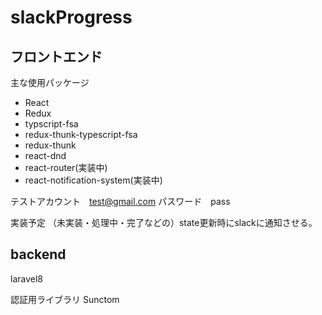 # slackProgress

## フロントエンド

主な使用パッケージ
- React
- Redux
- typscript-fsa
- redux-thunk-typescript-fsa
- redux-thunk
- react-dnd
- react-router(実装中)
- react-notification-system(実装中)

テストアカウント　test@gmail.com
パスワード　pass

実装予定
（未実装・処理中・完了などの）state更新時にslackに通知させる。

## backend
laravel8 

認証用ライブラリ
Sunctom
